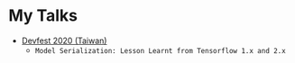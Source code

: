 # My Talks

- [Devfest 2020 (Taiwan)](https://dboyliao.github.io/Devfest2020/index.html)
  - `Model Serialization: Lesson Learnt from Tensorflow 1.x and 2.x`
